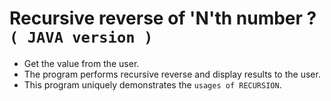 # Recursive reverse of 'N'th number ? `( JAVA version )`

* Get the value from the user.
* The program performs recursive reverse and display results to the user.
* This program uniquely demonstrates the `usages of RECURSION`.